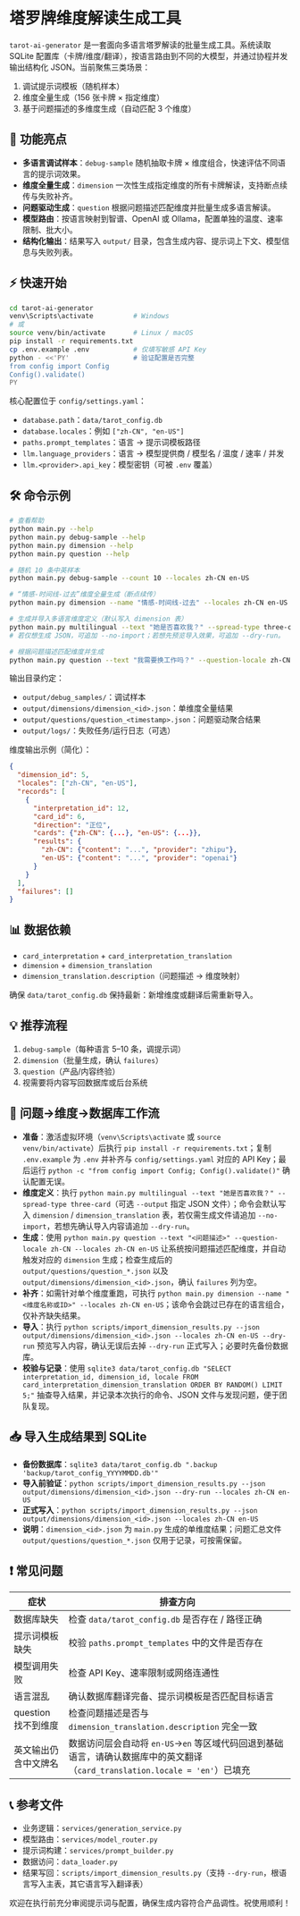 # 塔罗牌维度解读生成工具

`tarot-ai-generator` 是一套面向多语言塔罗解读的批量生成工具。系统读取 SQLite 配置库（卡牌/维度/翻译），按语言路由到不同的大模型，并通过协程并发输出结构化 JSON。当前聚焦三类场景：

1. 调试提示词模板（随机样本）
2. 维度全量生成（156 张卡牌 × 指定维度）
3. 基于问题描述的多维度生成（自动匹配 3 个维度）

## 🎯 功能亮点

- **多语言调试样本**：`debug-sample` 随机抽取卡牌 × 维度组合，快速评估不同语言的提示词效果。
- **维度全量生成**：`dimension` 一次性生成指定维度的所有卡牌解读，支持断点续传与失败补齐。
- **问题驱动生成**：`question` 根据问题描述匹配维度并批量生成多语言解读。
- **模型路由**：按语言映射到智谱、OpenAI 或 Ollama，配置单独的温度、速率限制、批大小。
- **结构化输出**：结果写入 `output/` 目录，包含生成内容、提示词上下文、模型信息与失败列表。

## ⚡ 快速开始

```bash
cd tarot-ai-generator
venv\Scripts\activate          # Windows
# 或
source venv/bin/activate       # Linux / macOS
pip install -r requirements.txt
cp .env.example .env           # 仅填写敏感 API Key
python - <<'PY'                # 验证配置是否完整
from config import Config
Config().validate()
PY
```

核心配置位于 `config/settings.yaml`：

- `database.path`：`data/tarot_config.db`
- `database.locales`：例如 `["zh-CN", "en-US"]`
- `paths.prompt_templates`：语言 → 提示词模板路径
- `llm.language_providers`：语言 → 模型提供商 / 模型名 / 温度 / 速率 / 并发
- `llm.<provider>.api_key`：模型密钥（可被 `.env` 覆盖）

## 🛠️ 命令示例

```bash
# 查看帮助
python main.py --help
python main.py debug-sample --help
python main.py dimension --help
python main.py question --help

# 随机 10 条中英样本
python main.py debug-sample --count 10 --locales zh-CN en-US

# “情感-时间线-过去”维度全量生成（断点续传）
python main.py dimension --name "情感-时间线-过去" --locales zh-CN en-US

# 生成并导入多语言维度定义（默认写入 dimension 表）
python main.py multilingual --text "她是否喜欢我？" --spread-type three-card
# 若仅想生成 JSON，可追加 --no-import；若想先预览导入效果，可追加 --dry-run。

# 根据问题描述匹配维度并生成
python main.py question --text "我需要换工作吗？" --question-locale zh-CN --locales zh-CN en-US
```

输出目录约定：

- `output/debug_samples/`：调试样本
- `output/dimensions/dimension_<id>.json`：单维度全量结果
- `output/questions/question_<timestamp>.json`：问题驱动聚合结果
- `output/logs/`：失败任务/运行日志（可选）

维度输出示例（简化）：

```json
{
  "dimension_id": 5,
  "locales": ["zh-CN", "en-US"],
  "records": [
    {
      "interpretation_id": 12,
      "card_id": 6,
      "direction": "正位",
      "cards": {"zh-CN": {...}, "en-US": {...}},
      "results": {
        "zh-CN": {"content": "...", "provider": "zhipu"},
        "en-US": {"content": "...", "provider": "openai"}
      }
    }
  ],
  "failures": []
}
```

## 📊 数据依赖

- `card_interpretation` + `card_interpretation_translation`
- `dimension` + `dimension_translation`
- `dimension_translation.description`（问题描述 → 维度映射）

确保 `data/tarot_config.db` 保持最新：新增维度或翻译后需重新导入。

## 💡 推荐流程

1. `debug-sample`（每种语言 5–10 条，调提示词）
2. `dimension`（批量生成，确认 `failures`）
3. `question`（产品/内容终验）
4. 视需要将内容写回数据库或后台系统

## 🧭 问题→维度→数据库工作流

- **准备**：激活虚拟环境（`venv\Scripts\activate` 或 `source venv/bin/activate`）后执行 `pip install -r requirements.txt`；复制 `.env.example` 为 `.env` 并补齐与 `config/settings.yaml` 对应的 API Key；最后运行 `python -c "from config import Config; Config().validate()"` 确认配置无误。
- **维度定义**：执行 `python main.py multilingual --text "她是否喜欢我？" --spread-type three-card`（可选 `--output` 指定 JSON 文件）；命令会默认写入 `dimension` / `dimension_translation` 表，若仅需生成文件请追加 `--no-import`，若想先确认导入内容请追加 `--dry-run`。
- **生成**：使用 `python main.py question --text "<问题描述>" --question-locale zh-CN --locales zh-CN en-US` 让系统按问题描述匹配维度，并自动触发对应的 `dimension` 生成；检查生成后的 `output/questions/question_*.json` 以及 `output/dimensions/dimension_<id>.json`，确认 `failures` 列为空。
- **补齐**：如需针对单个维度重跑，可执行 `python main.py dimension --name "<维度名称或ID>" --locales zh-CN en-US`；该命令会跳过已存在的语言组合，仅补齐缺失结果。
- **导入**：执行 `python scripts/import_dimension_results.py --json output/dimensions/dimension_<id>.json --locales zh-CN en-US --dry-run` 预览写入内容，确认无误后去掉 `--dry-run` 正式写入；必要时先备份数据库。
- **校验与记录**：使用 `sqlite3 data/tarot_config.db "SELECT interpretation_id, dimension_id, locale FROM card_interpretation_dimension_translation ORDER BY RANDOM() LIMIT 5;"` 抽查导入结果，并记录本次执行的命令、JSON 文件与发现问题，便于团队复现。

## 📥 导入生成结果到 SQLite

- **备份数据库**：`sqlite3 data/tarot_config.db ".backup 'backup/tarot_config_YYYYMMDD.db'"`
- **导入前验证**：`python scripts/import_dimension_results.py --json output/dimensions/dimension_<id>.json --dry-run --locales zh-CN en-US`
- **正式写入**：`python scripts/import_dimension_results.py --json output/dimensions/dimension_<id>.json --locales zh-CN en-US`
- **说明**：`dimension_<id>.json` 为 `main.py` 生成的单维度结果；问题汇总文件 `output/questions/question_*.json` 仅用于记录，可按需保留。

## ❗ 常见问题

| 症状 | 排查方向 |
|------|----------|
| 数据库缺失 | 检查 `data/tarot_config.db` 是否存在 / 路径正确 |
| 提示词模板缺失 | 校验 `paths.prompt_templates` 中的文件是否存在 |
| 模型调用失败 | 检查 API Key、速率限制或网络连通性 |
| 语言混乱 | 确认数据库翻译完备、提示词模板是否匹配目标语言 |
| question 找不到维度 | 检查问题描述是否与 `dimension_translation.description` 完全一致 |
| 英文输出仍含中文牌名 | 数据访问层会自动将 `en-US`→`en` 等区域代码回退到基础语言，请确认数据库中的英文翻译（`card_translation.locale = 'en'`）已填充 |

## 📞 参考文件

- 业务逻辑：`services/generation_service.py`
- 模型路由：`services/model_router.py`
- 提示词构建：`services/prompt_builder.py`
- 数据访问：`data_loader.py`
- 结果写回：`scripts/import_dimension_results.py`（支持 `--dry-run`，根语言写入主表，其它语言写入翻译表）

欢迎在执行前充分审阅提示词与配置，确保生成内容符合产品调性。祝使用顺利！
